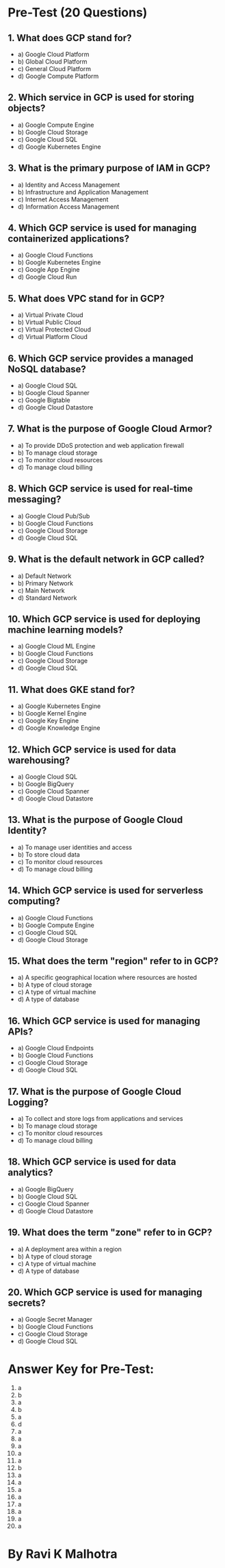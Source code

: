 
# Pre-Test (20 Questions)

## 1. What does GCP stand for?
- a) Google Cloud Platform 
- b) Global Cloud Platform 
- c) General Cloud Platform 
- d) Google Compute Platform

## 2. Which service in GCP is used for storing objects?
- a) Google Compute Engine
- b) Google Cloud Storage
- c) Google Cloud SQL
- d) Google Kubernetes Engine

## 3. What is the primary purpose of IAM in GCP?
- a) Identity and Access Management
- b) Infrastructure and Application Management
- c) Internet Access Management
- d) Information Access Management

## 4. Which GCP service is used for managing containerized applications?
- a) Google Cloud Functions
- b) Google Kubernetes Engine
- c) Google App Engine
- d) Google Cloud Run

## 5. What does VPC stand for in GCP?
- a) Virtual Private Cloud
- b) Virtual Public Cloud
- c) Virtual Protected Cloud
- d) Virtual Platform Cloud

## 6. Which GCP service provides a managed NoSQL database?
- a) Google Cloud SQL
- b) Google Cloud Spanner
- c) Google Bigtable
- d) Google Cloud Datastore

## 7. What is the purpose of Google Cloud Armor?
- a) To provide DDoS protection and web application firewall
- b) To manage cloud storage
- c) To monitor cloud resources
- d) To manage cloud billing

## 8. Which GCP service is used for real-time messaging?
- a) Google Cloud Pub/Sub
- b) Google Cloud Functions
- c) Google Cloud Storage
- d) Google Cloud SQL

## 9. What is the default network in GCP called?
- a) Default Network
- b) Primary Network
- c) Main Network
- d) Standard Network

## 10. Which GCP service is used for deploying machine learning models?
- a) Google Cloud ML Engine
- b) Google Cloud Functions
- c) Google Cloud Storage
- d) Google Cloud SQL

## 11. What does GKE stand for?
- a) Google Kubernetes Engine
- b) Google Kernel Engine
- c) Google Key Engine
- d) Google Knowledge Engine

## 12. Which GCP service is used for data warehousing?
- a) Google Cloud SQL
- b) Google BigQuery
- c) Google Cloud Spanner
- d) Google Cloud Datastore

## 13. What is the purpose of Google Cloud Identity?
- a) To manage user identities and access
- b) To store cloud data
- c) To monitor cloud resources
- d) To manage cloud billing

## 14. Which GCP service is used for serverless computing?
- a) Google Cloud Functions
- b) Google Compute Engine
- c) Google Cloud SQL
- d) Google Cloud Storage

## 15. What does the term "region" refer to in GCP?
- a) A specific geographical location where resources are hosted
- b) A type of cloud storage
- c) A type of virtual machine
- d) A type of database

## 16. Which GCP service is used for managing APIs?
- a) Google Cloud Endpoints
- b) Google Cloud Functions
- c) Google Cloud Storage
- d) Google Cloud SQL

## 17. What is the purpose of Google Cloud Logging?
- a) To collect and store logs from applications and services
- b) To manage cloud storage
- c) To monitor cloud resources
- d) To manage cloud billing

## 18. Which GCP service is used for data analytics?
- a) Google BigQuery
- b) Google Cloud SQL
- c) Google Cloud Spanner
- d) Google Cloud Datastore

## 19. What does the term "zone" refer to in GCP?
- a) A deployment area within a region
- b) A type of cloud storage
- c) A type of virtual machine
- d) A type of database

## 20. Which GCP service is used for managing secrets?
- a) Google Secret Manager
- b) Google Cloud Functions
- c) Google Cloud Storage
- d) Google Cloud SQL

# Answer Key for Pre-Test:
1. a
2. b
3. a
4. b
5. a
6. d
7. a
8. a
9. a
10. a
11. a
12. b
13. a
14. a
15. a
16. a
17. a
18. a
19. a
20. a

# By Ravi K Malhotra
